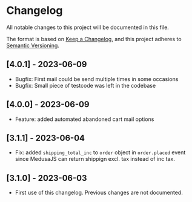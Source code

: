 # Changelog

All notable changes to this project will be documented in this file.

The format is based on [Keep a Changelog](https://keepachangelog.com/en/1.0.0/),
and this project adheres to [Semantic Versioning](https://semver.org/spec/v2.0.0.html).

## [4.0.1] - 2023-06-09

- Bugfix: First mail could be send multiple times in some occasions
- Bugfix: Small piece of testcode was left in the codebase

## [4.0.0] - 2023-06-09

- Feature: added automated abandoned cart mail options

## [3.1.1] - 2023-06-04

- Fix: added `shipping_total_inc` to `order` object in `order.placed` event since MedusaJS can return shippign excl. tax instead of inc tax.

## [3.1.0] - 2023-06-03

- First use of this changelog. Previous changes are not documented.
